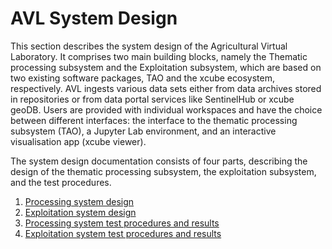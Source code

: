 # AVL System Design

This section describes the system design of the Agricultural Virtual Laboratory.
It comprises two main building blocks, namely the Thematic processing subsystem
and the Exploitation subsystem, which are based on two existing software
packages, TAO and the xcube ecosystem, respectively. AVL ingests various data
sets either from data archives stored in repositories or from data portal
services like SentinelHub or xcube geoDB. Users are provided with individual
workspaces and have the choice between different interfaces: the interface to
the thematic processing subsystem (TAO), a Jupyter Lab environment, and an
interactive visualisation app
(xcube viewer).

The system design documentation consists of four parts, describing the design
of the thematic processing subsystem, the exploitation subsystem, and the
test procedures.

1. [Processing system design](processing/index.md)
2. [Exploitation system design](exploitation/index.md)
3. [Processing system test procedures and results](testing/processing.md)
4. [Exploitation system test procedures and results](testing/exploitation.md)
